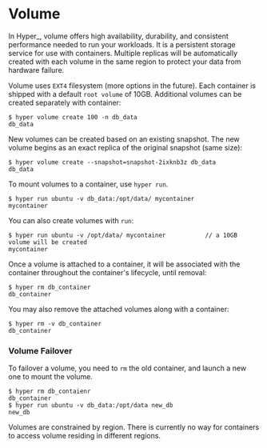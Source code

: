 # Volume

In Hyper_, volume offers high availability, durability, and consistent performance needed to run your workloads. It is a persistent storage service for use with containers.  Multiple replicas will be automatically created with each volume in the same region to protect your data from hardware failure. 

Volume uses `EXT4` filesystem (more options in the future). Each container is shipped with a default `root volume` of 10GB. Additional volumes can be created separately with container:

    $ hyper volume create 100 -n db_data
    db_data

New volumes can be created based on an existing snapshot. The new volume begins as an exact replica of the original snapshot (same size):

    $ hyper volume create --snapshot=snapshot-2ixknb3z db_data
    db_data

To mount volumes to a container, use `hyper run`. 

    $ hyper run ubuntu -v db_data:/opt/data/ mycontainer
    mycontainer
    
You can also create volumes with `run`:

    $ hyper run ubuntu -v /opt/data/ mycontainer           // a 10GB volume will be created
    mycontainer
    
Once a volume is attached to a container, it will be associated with the container throughout the container's lifecycle, until removal:

    $ hyper rm db_container
    db_container
    
You may also remove the attached volumes along with a container:

    $ hyper rm -v db_container
    db_container

### Volume Failover

To failover a volume, you need to `rm` the old container, and launch a new one to mount the volume.

    $ hyper rm db_contaienr
    db_container
    $ hyper run ubuntu -v db_data:/opt/data new_db
    new_db

Volumes are constrained by region. There is currently no way for containers to access volume residing in different regions.
